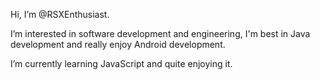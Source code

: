 Hi, I’m @RSXEnthusiast.

I’m interested in software development and engineering, I'm best in Java development and really enjoy Android development.

I’m currently learning JavaScript and quite enjoying it.
